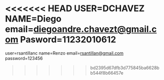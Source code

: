 <<<<<<< HEAD
USER=DCHAVEZ
NAME=Diego
email=diegoandre.chavezt@gmail.com
Pasword=11232010612
=======
user=rsantillanc
name=Renzo
email=rsantillan@gmail.com
password=123456
>>>>>>> bd2395d67dfb3d775845ba6628bb544f8b66457e
